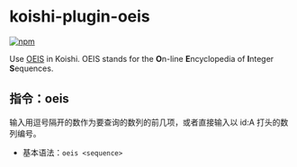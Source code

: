 # koishi-plugin-oeis

[![npm](https://img.shields.io/npm/v/koishi-plugin-oeis?style=flat-square)](https://www.npmjs.com/package/koishi-plugin-oeis)

Use [OEIS](https://oeis.org/) in Koishi. OEIS stands for the **O**n-line **E**ncyclopedia of **I**nteger **S**equences.

## 指令：oeis

输入用逗号隔开的数作为要查询的数列的前几项，或者直接输入以 id:A 打头的数列编号。

- 基本语法：`oeis <sequence>`
